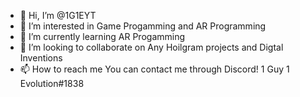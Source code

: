 - 👋 Hi, I’m @1G1EYT
- 👀 I’m interested in Game Progamming and AR Programming
- 🌱 I’m currently learning AR Progamming
- 💞️ I’m looking to collaborate on Any Hoilgram projects and Digtal Inventions
- 📫 How to reach me You can contact me through Discord! 1 Guy 1 Evolution#1838

<!---
1G1EYT/1G1EYT is a ✨ special ✨ repository because its `README.md` (this file) appears on your GitHub profile.
You can click the Preview link to take a look at your changes.
--->
